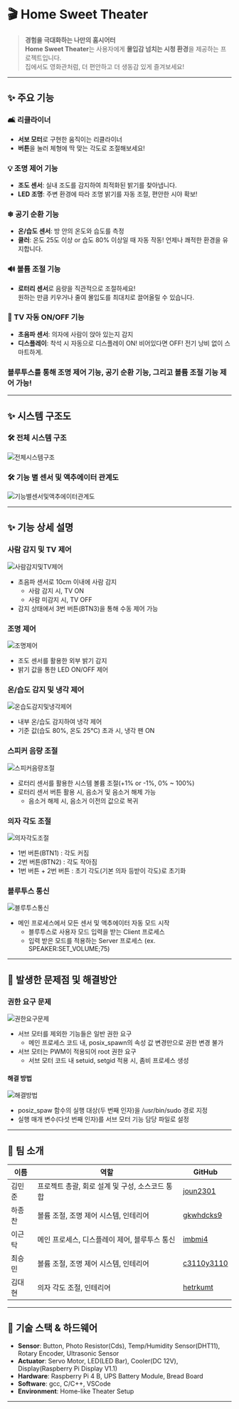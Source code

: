 # 🎬 Home Sweet Theater

> **경험을 극대화하는 나만의 홈시어터**  
> **Home Sweet Theater**는 사용자에게 **몰입감 넘치는 시청 환경**을 제공하는 프로젝트입니다.  
> 집에서도 영화관처럼, 더 편안하고 더 생동감 있게 즐겨보세요!

---

## ✨ 주요 기능

### 🛋 리클라이너
- **서보 모터**로 구현한 움직이는 리클라이너  
- **버튼**을 눌러 체형에 딱 맞는 각도로 조절해보세요!


### 💡 조명 제어 기능
- **조도 센서**: 실내 조도를 감지하여 최적화된 밝기를 찾아냅니다.  
- **LED 조명**: 주변 환경에 따라 조명 밝기를 자동 조절, 편안한 시야 확보!


### ❄ 공기 순환 기능
- **온/습도 센서**: 방 안의 온도와 습도를 측정  
- **쿨러**: 온도 25도 이상 or 습도 80% 이상일 때 자동 작동! 언제나 쾌적한 환경을 유지합니다.


### 🔊 볼륨 조절 기능
- **로터리 센서**로 음량을 직관적으로 조절하세요!  
  원하는 만큼 키우거나 줄여 몰입도를 최대치로 끌어올릴 수 있습니다.


### 🎦 TV 자동 ON/OFF 기능 
- **초음파 센서**: 의자에 사람이 앉아 있는지 감지  
- **디스플레이**: 착석 시 자동으로 디스플레이 ON! 비어있다면 OFF! 전기 낭비 없이 스마트하게.


### 블루투스를 통해 조명 제어 기능, 공기 순환 기능, 그리고 볼륨 조절 기능 제어 가능!

---

## ✨ 시스템 구조도

### 🛠 전체 시스템 구조
![전체시스템구조](https://github.com/user-attachments/assets/b9c3aacb-0e41-4cd9-9202-d39e9af012ef)


### 🛠 기능 별 센서 및 액추에이터 관계도
![기능별센서및액추에이터관계도](https://github.com/user-attachments/assets/edfa6b24-465f-46e5-b46f-08133e9d065e)

---

## ✨ 기능 상세 설명

### 사람 감지 및 TV 제어
![사람감지및TV제어](https://github.com/user-attachments/assets/bc0641f4-580f-49cc-bda6-d32bd13f604d)
- 초음파 센서로 10cm 이내에 사람 감지
  - 사람 감지 시, TV ON
  - 사람 미감지 시, TV OFF
- 감지 상태에서 3번 버튼(BTN3)을 통해 수동 제어 가능


### 조명 제어
![조명제어](https://github.com/user-attachments/assets/90ae9fa9-1c2b-476a-b62e-552464d1c10d)
- 조도 센서를 활용한 외부 밝기 감지
- 밝기 값을 통한 LED ON/OFF 제어


### 온/습도 감지 및 냉각 제어
![온습도감지및냉각제어](https://github.com/user-attachments/assets/297c36b6-dbe6-40b1-b1c2-9215d6a3427f)
- 내부 온/습도 감지하여 냉각 제어
- 기준 값(습도 80%, 온도 25°C) 초과 시, 냉각 팬 ON


### 스피커 음량 조절
![스피커음량조절](https://github.com/user-attachments/assets/97b4b0db-de89-4ed9-bb6f-3839087dbb85)
- 로터리 센서를 활용한 시스템 볼륨 조절(+1% or -1%, 0% ~ 100%)
- 로터리 센서 버튼 활용 시, 음소거 및 음소거 해제 가능
  - 음소거 해제 시, 음소거 이전의 값으로 복귀


### 의자 각도 조절
![의자각도조절](https://github.com/user-attachments/assets/78908708-0139-4f57-b55c-d55a124a5217)
- 1번 버튼(BTN1) : 각도 커짐
- 2번 버튼(BTN2) : 각도 작아짐
- 1번 버튼 + 2번 버튼 : 초기 각도(기본 의자 등받이 각도)로 초기화


### 블루투스 통신
![블루투스통신](https://github.com/user-attachments/assets/72e94dd6-536a-4c7b-9cfc-53cd481c1f7a)
- 메인 프로세스에서 모든 센서 및 액추에이터 자동 모드 시작
  - 블루투스로 사용자 모드 입력을 받는 Client 프로세스
  - 입력 받은 모드를 적용하는 Server 프로세스 (ex. SPEAKER:SET_VOLUME;75)

---

## 🧠 발생한 문제점 및 해결방안

### 권한 요구 문제
![권한요구문제](https://github.com/user-attachments/assets/850afbc3-35a5-4677-b6fd-61aedc41fc6d)
- 서브 모터를 제외한 기능들은 일반 권한 요구
  - 메인 프로세스 코드 내, posix_spawn의 속성 값 변경만으로 권한 변경 불가
- 서브 모터는 PWM이 적용되어 root 권한 요구
  - 서브 모터 코드 내 setuid, setgid 적용 시, 좀비 프로세스 생성


#### 해결 방법
![해결방법](https://github.com/user-attachments/assets/18e7c389-b2b1-45f1-a17c-b8005620242c)
- posiz_spaw 함수의 실행 대상(두 번째 인자)을 /usr/bin/sudo 경로 지정
- 실행 매개 변수(다섯 번째 인자)를 서브 모터 기능 담당 파일로 설정

---

## 👥 팀 소개
| 이름      | 역할                             | GitHub                                      |
|-----------|----------------------------------|---------------------------------------------|
| 김민준    | 프로젝트 총괄, 회로 설계 및 구성, 소스코드 통합  | [joun2301](https://github.com/joun2301)   |
| 하종찬    | 볼륨 조절, 조명 제어 시스템, 인테리어  | [gkwhdcks9](https://github.com/gkwhdcks9)   |
| 이근탁    | 메인 프로세스, 디스플레이 제어, 블루투스 통신  | [imbmi4](https://github.com/imbmi4)   |
| 최승민    | 볼륨 조절, 조명 제어 시스템, 인테리어  | [c3110y3110](https://github.com/dashboard)   |
| 김대현    | 의자 각도 조절, 인테리어  | [hetrkumt](https://github.com/hetrkumt)   |

---

## 🔧 기술 스택 & 하드웨어
- **Sensor**: Button, Photo Resistor(Cds), Temp/Humidity Sensor(DHT11), Rotary Encoder, Ultrasonic Sensor
- **Actuator**: Servo Motor, LED(LED Bar), Cooler(DC 12V), Display(Raspberry Pi Display V1.1)
- **Hardware**: Raspberry Pi 4 B, UPS Battery Module, Bread Board
- **Software**: gcc, C/C++, VSCode
- **Environment**: Home-like Theater Setup

---
